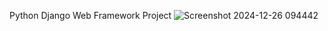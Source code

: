 
 Python Django Web Framework Project
![Screenshot 2024-12-26 094442](https://github.com/user-attachments/assets/d3fc0b3c-20fb-45ef-b8cf-11269b98e1cb)
